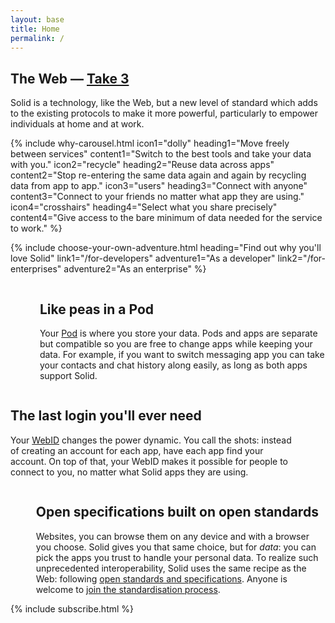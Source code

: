 ```yaml
---
layout: base
title: Home
permalink: /
---
```


<section id="home-hero" class="hero is-dark is-large">
  <div class="hero-body">
    <div class="container">
      <h1 class="title has-text-centered is-size-3 is-size-2-tablet is-size-1-desktop">
        The Web — <a href="{{site.baseUrl}}/take3" title="Why Take 3?">Take 3</a>
      </h1>
      <p class="subtitle has-text-centered is-size-4 is-size-3-tablet is-size-2-desktop">
        Solid is a technology, like the Web, but a new level of standard which adds to the existing protocols to make it more powerful, particularly to empower individuals at home and at work.
      </p>
    </div>
  </div>
</section>

<div id="landing-content">
  {%
    include why-carousel.html
      icon1="dolly"
      heading1="Move freely between services"
      content1="Switch to the best tools and take your data with you."
      icon2="recycle"
      heading2="Reuse data across apps"
      content2="Stop re-entering the same data again and again by recycling data from app to app."
      icon3="users"
      heading3="Connect with anyone"
      content3="Connect to your friends no matter what app they are using."
      icon4="crosshairs"
      heading4="Select what you share precisely"
      content4="Give access to the bare minimum of data needed for the service to work."
  %}

  {%
    include choose-your-own-adventure.html
      heading="Find out why you'll love Solid"
      link1="/for-developers"
      adventure1="As a developer"
      link2="/for-enterprises"
      adventure2="As an enterprise"
  %}

  <div id="tour">
    <section class="section">
      <div class="container">
        <div class="columns">
          <div class="column is-hidden-touch is-offset-1 is-4">
            <figure class="image">
              <img src="{{site.baseurl}}/assets/img/like-peas-in-a-pod.svg" alt="[]" />
            </figure>
          </div>
          <div class="column is-offset-1 is-5">
            <h2 class="title">Like peas in a Pod</h2>
            <p class="content is-large">
              Your <a href="{{site.baseUrl}}/faqs#pod" title="Frequently Asked Questions - what is a Pod?">Pod</a> is where you store your data. Pods and apps are separate but compatible so you are free to change apps while keeping your data. For example, if you want to switch messaging app you can take your contacts and chat history along easily, as long as both apps support Solid.
            </p>
          </div>
        </div>
      </div>
    </section>
    <section class="section">
      <div class="container">
        <div class="columns">
          <div class="column is-offset-1 is-5">
            <h2 class="title">The last login you'll ever need</h2>
            <p class="content is-large">
              Your <a href="{{site.baseUrl}}/faqs#webid" title="Frequently Asked Questions - what is a WebID?">WebID</a> changes the power dynamic. You call the shots: instead of creating an account for each app, have each app find your account. On top of that, your WebID makes it possible for people to connect to you, no matter what Solid apps they are using.
            </p>
          </div>
          <div class="column is-hidden-touch is-offset-1 is-4">
            <figure class="image">
              <img src="{{site.baseurl}}/assets/img/single-sign-on.svg" alt="[]" />
            </figure>
          </div>
        </div>
      </div>
    </section>
    <section class="section">
      <div class="container">
        <div class="columns">
          <div class="column is-hidden-touch is-offset-1 is-4">
            <figure class="image is-square">
              <img src="{{site.baseurl}}/assets/img/solid-is-a-standard.svg" alt="[]" />
            </figure>
          </div>
          <div class="column is-offset-1 is-5">
            <h2 class="title">
              Open specifications built on open standards
            </h2>
            <p class="content is-large">
              Websites, you can browse them on any device
              and with a browser you choose.
              Solid gives you that same choice, but for <em>data</em>:
              you can pick the apps you trust
              to handle your personal data.
              To realize such unprecedented interoperability,
              Solid uses the same recipe as the Web:
              following <a href="https://solid.github.io/specification/">open standards and specifications</a>.
              Anyone is welcome to <a href="{{site.baseUrl}}/standardisation">join the standardisation process</a>.
            </p>
          </div>
        </div>
      </div>
    </section>
  </div>

  <div class="columns">
    <div class="column is-half-desktop is-offset-one-quarter-desktop">
      {% include subscribe.html %}
    </div>
  </div>

</div>
